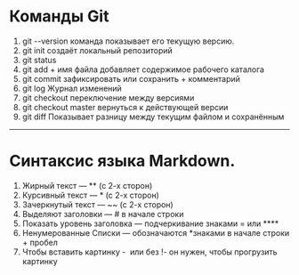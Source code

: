 # Команды Git

1. git --version команда показывает его текущую версию.
2. git init создаёт локальный репозиторий
3. git status
4. git add + имя файла добавляет содержимое рабочего каталога
5. git commit зафиксировать или сохранить + комментарий
6. git log Журнал изменений
7. git checkout переключение между версиями
8. git checkout master вернуться к действующей версии
9. git diff Показывает разницу между текущим файлом
и сохранённым

---


# Cинтаксис языка Markdown.

1. Жирный текст — ** (с 2-х сторон)
2. Курсивный текст — * (с 2-х сторон)
3. Зачеркнутый текст — ~~  (с 2-х сторон)
4. Выделяют заголовки — # в начале строки
5. Показать уровень заголовка —
подчеркивание знаками = или ****
6. Ненумерованные Списки — обозначаются
*знаками в начале строки + пробел
7. Чтобы вставить картинку -  ![]() или без !- он нужен, чтобы прогрузить картинку




